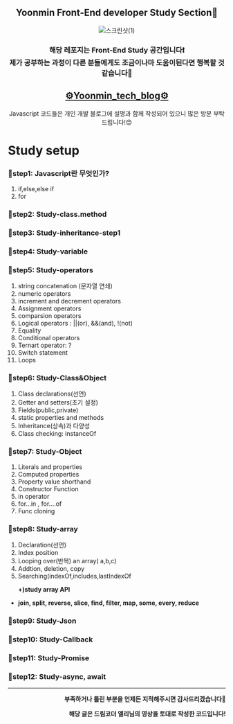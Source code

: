 <section align = "center">
<h1>Yoonmin Front-End developer Study Section📝</h1>

![스크린샷(1)](https://user-images.githubusercontent.com/89017779/149787111-6bd7e2b4-6255-4032-b5cf-24a391861773.png)

<h3> 해당 레포지는 Front-End Study 공간입니다❗<br> 제가 공부하는 과정이 다른 분들에게도 조금이나마 도움이된다면 행복할 것 같습니다👏</h3>
<h2 align="center"><a href="https://yoon-min-codinglog.tistory.com/">⚙Yoonmin_tech_blog⚙</a></h2>
<p>Javascript 코드들은 개인 개발 블로그에 설명과 함께 작성되어 있으니 많은 방문 부탁드립니다!😊</p>
</section>
<h1> Study setup</h1>
  <h3> 🙌step1: Javascript란 무엇인가? </h3>
    <ol class = "javascript">
      <li> if,else,else if </li>
      <li> for </li>
    </ol>
  <h3> 🙌step2: Study-class.method </h3>
  <h3> 🙌step3: Study-inheritance-step1 </h3>
  <h3> 🙌step4: Study-variable </h3>
  <h3> 🙌step5: Study-operators </h3>
    <ol class = "operators">
      <li>string concatenation (문자열 연쇄)</li>
      <li>numeric operators</li>
      <li>increment and decrement operators</li>
      <li>Assignment operators</li>
      <li>comparsion operators</li>
      <li>Logical operators : ||(or), &&(and), !(not)</li>
      <li>Equality</li>
      <li>Conditional operators</li>
      <li>Ternart operator: ?</li>
      <li>Switch statement</li>
      <li>Loops</li>
   </ol>
 <h3> 🙌step6: Study-Class&Object </h3>
 <ol class = "Class&&Object">
      <li>Class declarations(선언)</li>
      <li>Getter and setters(초기 설정)</li>
      <li>Fields(public,private)</li>
      <li>static properties and methods</li>
      <li>Inheritance(상속)과 다양성</li>
      <li>Class checking: instanceOf</li>
 </ol>
  <h3> 🙌step7: Study-Object </h3>
   <ol class = "Object">
      <li>Literals and properties</li>
      <li>Computed properties</li>
      <li>Property value shorthand</li>
      <li>Constructor Function</li>
      <li>in operator</li>
      <li>for...in , for....of</li>
      <li>Func cloning</li>
 </ol>
 <h3> 🙌step8: Study-array </h3>
    <ol class = "array">
      <li>Declaration(선언)</li>
      <li>Index position</li>
      <li>Looping over(반복) an array( a,b,c)</li>
      <li>Addtion, deletion, copy</li>
      <li>Searching(indexOf,includes,lastIndexOf</li>
    </ol>
    <ul class = "arrayAPI">
  <p align= "left"><strong>+)study array API</p>
      <li>join, split, reverse, slice, find, filter, map, some, every, reduce</li>
    </ul>
  <h3> 🙌step9: Study-Json </h3>
  <h3> 🙌step10: Study-Callback </h3>
  <h3> 🙌step11: Study-Promise </h3>
  <h3> 🙌step12: Study-async, await </h3>


 ----------------------------------------------------------------------------------------
 <p align="right">부족하거나 틀린 부분을 언제든 지적해주시면  감사드리겠습니다🙏</p>
 <p align="right">해당 글은 드림코더 엘리님의 영상을 토대로 작성한 코드입니다!</p>
